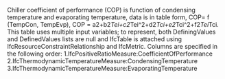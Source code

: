 Chiller coefficient of performance (COP) is function of condensing temperature and evaporating temperature, data is in table form, COP= f (TempCon, TempEvp), COP = a2+b2*Tei+c2*Tei\^2+d2*Tci+e2*Tci\^2+f2*Tei*Tci.
This table uses multiple input variables; to represent, both DefiningValues and DefinedValues lists are null and IfcTable is attached using IfcResourceConstraintRelationship and IfcMetric.  Columns are specified in the following order:
1.IfcPositiveRatioMeasure:CoefficientOfPerformance
2.IfcThermodynamicTemperatureMeasure:CondensingTemperature
3.IfcThermodynamicTemperatureMeasure:EvaporatingTemperature
